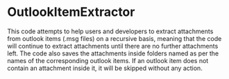# OutlookItemExtractor

This code attempts to help users and developers to extract attachments from outlook items (.msg files) on a recursive basis, meaning that
the code will continue to extract attachments until there are no further attachments left.
The code also saves the attachments inside folders named as per the names of the corresponding outlook items. If an outlook item does not contain an attachment inside it, it will be skipped without any action.
